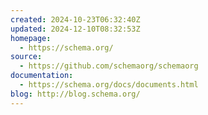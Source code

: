 ```yaml
---
created: 2024-10-23T06:32:40Z
updated: 2024-12-10T08:32:53Z
homepage:
  - https://schema.org/
source:
  - https://github.com/schemaorg/schemaorg
documentation:
  - https://schema.org/docs/documents.html
blog: http://blog.schema.org/
---
```

